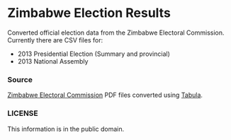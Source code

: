 Zimbabwe Election Results
=========================

Converted official election data from the Zimbabwe Electoral Commission. Currently there are CSV files for:

* 2013 Presidential Election (Summary and provincial)
* 2013 National Assembly


### Source

[Zimbabwe Electoral Commission](http://www.zec.gov.zw/download) PDF files converted using [Tabula](http://tabula.nerdpower.org/).

### LICENSE

This information is in the public domain.
